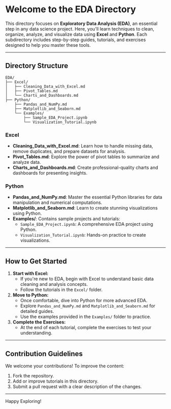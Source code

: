 # Welcome to the EDA Directory

This directory focuses on **Exploratory Data Analysis (EDA)**, an essential step in any data science project. Here, you'll learn techniques to clean, organize, analyze, and visualize data using **Excel** and **Python**. Each subdirectory includes step-by-step guides, tutorials, and exercises designed to help you master these tools.

---

## Directory Structure
```
EDA/
├── Excel/
│   ├── Cleaning_Data_with_Excel.md
│   ├── Pivot_Tables.md
│   └── Charts_and_Dashboards.md
├── Python/
    ├── Pandas_and_NumPy.md
    ├── Matplotlib_and_Seaborn.md
    └── Examples/
        ├── Sample_EDA_Project.ipynb
        └── Visualization_Tutorial.ipynb
```

### Excel
- **Cleaning_Data_with_Excel.md**: Learn how to handle missing data, remove duplicates, and prepare datasets for analysis.
- **Pivot_Tables.md**: Explore the power of pivot tables to summarize and analyze data.
- **Charts_and_Dashboards.md**: Create professional-quality charts and dashboards for presenting insights.

### Python
- **Pandas_and_NumPy.md**: Master the essential Python libraries for data manipulation and numerical computations.
- **Matplotlib_and_Seaborn.md**: Learn to create stunning visualizations using Python.
- **Examples/**: Contains sample projects and tutorials:
  - `Sample_EDA_Project.ipynb`: A comprehensive EDA project using Python.
  - `Visualization_Tutorial.ipynb`: Hands-on practice to create visualizations.

---

## How to Get Started
1. **Start with Excel:**
   - If you're new to EDA, begin with Excel to understand basic data cleaning and analysis concepts.
   - Follow the tutorials in the `Excel/` folder.
2. **Move to Python:**
   - Once comfortable, dive into Python for more advanced EDA.
   - Explore `Pandas_and_NumPy.md` and `Matplotlib_and_Seaborn.md` for detailed guides.
   - Use the examples provided in the `Examples/` folder to practice.
3. **Complete the Exercises:**
   - At the end of each tutorial, complete the exercises to test your understanding.

---

## Contribution Guidelines
We welcome your contributions! To improve the content:
1. Fork the repository.
2. Add or improve tutorials in this directory.
3. Submit a pull request with a clear description of the changes.

---

Happy Exploring!

